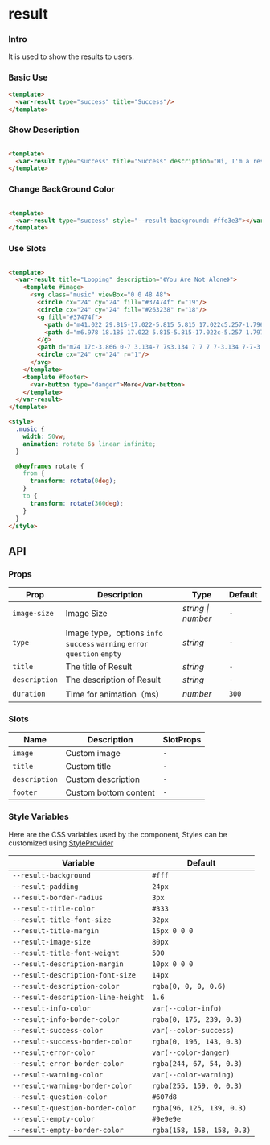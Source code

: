 # result

### Intro

It is used to show the results to users.

### Basic Use

```html
<template>
  <var-result type="success" title="Success"/>
</template>
```

### Show Description

```html

<template>
  <var-result type="success" title="Success" description="Hi, I'm a result description."/>
</template>
```

### Change BackGround Color

```html

<template>
  <var-result type="success" style="--result-background: #ffe3e3"></var-result>
</template>
```

### Use Slots

```html

<template>
  <var-result title="Looping" description="《You Are Not Alone》">
    <template #image>
      <svg class="music" viewBox="0 0 48 48">
        <circle cx="24" cy="24" fill="#37474f" r="19"/>
        <circle cx="24" cy="24" fill="#263238" r="18"/>
        <g fill="#37474f">
          <path d="m41.022 29.815-17.022-5.815 5.815 17.022c5.257-1.796 9.41-5.95 11.207-11.207z"/>
          <path d="m6.978 18.185 17.022 5.815-5.815-17.022c-5.257 1.797-9.41 5.95-11.207 11.207z"/>
        </g>
        <path d="m24 17c-3.866 0-7 3.134-7 7s3.134 7 7 7 7-3.134 7-7-3.134-7-7-7z" fill="var(--color-danger)"/>
        <circle cx="24" cy="24" r="1"/>
      </svg>
    </template>
    <template #footer>
      <var-button type="danger">More</var-button>
    </template>
  </var-result>
</template>

<style>
  .music {
    width: 50vw;
    animation: rotate 6s linear infinite;
  }

  @keyframes rotate {
    from {
      transform: rotate(0deg);
    }
    to {
      transform: rotate(360deg);
    }
  }
</style>
```

## API

### Props

| Prop          | Description                                                              | Type     | Default     |
|---------------|--------------------------------------------------------------------------|--------|---------|
| `image-size`  | Image Size                                                               | _string \| number_ | `-`  |
| `type`        | Image type，options `info` `success` `warning` `error` `question` `empty` | _string_  | `-`     |
| `title`       | The title of Result                                                      | _string_  | `-`     |
| `description` | The description of Result                                                | _string_  | `-`     |
| `duration`    | Time for animation（ms）                                                   | _number_ | `300`   |

### Slots

| Name                | Description      | SlotProps |
|--------------------|---------| ---- |
| `image`            | Custom image   | `-`  |
| `title`            |  Custom title   | `-`  |
| `description`      |  Custom description   | `-`  |
| `footer`           | Custom bottom content | `-`  |

### Style Variables

Here are the CSS variables used by the component, Styles can be customized using [StyleProvider](#/en-US/style-provider)

| Variable                           | Default                        |
|------------------------------------|--------------------------------|
| `--result-background`              | `#fff`                         |
| `--result-padding`                 | `24px`                         |
| `--result-border-radius`           | `3px`                          |
| `--result-title-color`             | `#333`                         |
| `--result-title-font-size`         | `32px`                         |
| `--result-title-margin`            | `15px 0 0 0`                   |
| `--result-image-size`              | `80px`                         |
| `--result-title-font-weight`       | `500`                          |
| `--result-description-margin`      | `10px 0 0 0`                   |
| `--result-description-font-size`   | `14px`                         |
| `--result-description-color`       | `rgba(0, 0, 0, 0.6)`           |
| `--result-description-line-height` | `1.6`                          |
| `--result-info-color`              | `var(--color-info)`            |
| `--result-info-border-color`       | `rgba(0, 175, 239, 0.3)`       |
| `--result-success-color`           | `var(--color-success)`         |
| `--result-success-border-color`    | `rgba(0, 196, 143, 0.3)`       |
| `--result-error-color`             | `var(--color-danger)`          |
| `--result-error-border-color`      | `rgba(244, 67, 54, 0.3)`       |
| `--result-warning-color`           | `var(--color-warning)`         |
| `--result-warning-border-color`    | `rgba(255, 159, 0, 0.3)`       |
| `--result-question-color`          | `#607d8`                       |
| `--result-question-border-color`   | `rgba(96, 125, 139, 0.3)`      |
| `--result-empty-color`             | `#9e9e9e`                      |
| `--result-empty-border-color`      | `rgba(158, 158, 158, 0.3)`     |

